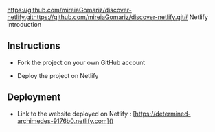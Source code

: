 https://github.com/mireiaGomariz/discover-netlify.githttps://github.com/mireiaGomariz/discover-netlify.git# Netlify introduction

## Instructions

* Fork the project on your own GitHub account

* Deploy the project on Netlify

## Deployment

* Link to the website deployed on Netlify : [https://determined-archimedes-9176b0.netlify.com]()
